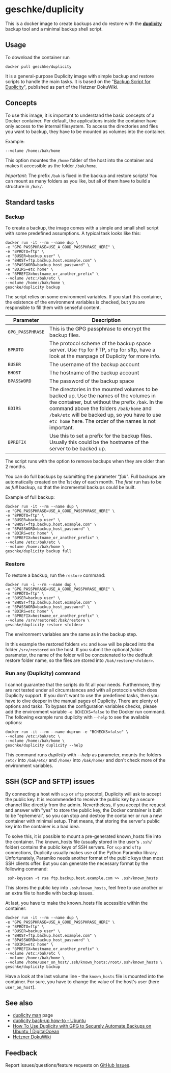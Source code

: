 # geschke/duplicity

This is a docker image to create backups and do restore with the **[duplicity](http://duplicity.nongnu.org/)** backup tool and a minimal backup shell script.

## Usage

To download the container run

    docker pull geschke/duplicity

It is a general-purpose Duplicity image with simple backup and restore scripts to handle the main tasks. It is based on the "[Backup Script for Duplicity](https://wiki.hetzner.de/index.php/Duplicity_Script/en)", published as part of the Hetzner DokuWiki.

## Concepts

To use this image, it is important to understand the basic concepts of a Docker container. Per default, the applications inside the container have only access to the internal filesystem.
To access the directories and files you want to backup, they have to be mounted as volumes into the container.

Example:

    --volume /home:/bak/home

This option mountes the `/home` folder of the host into the container and makes it accessible as the folder `/bak/home`.

*Important*: The prefix `/bak` is fixed in the backup and restore scripts! You can mount as many folders as you like, but all of them have to build a structure in `/bak/`.


## Standard tasks



### Backup

To create a backup, the image comes with a simple and small shell script with some predefined assumptions. A typical task looks like this:

    docker run -it --rm --name dup \
    -e "GPG_PASSPHRASE=USE_A_GOOD_PASSPHRASE_HERE" \
    -e "BPROTO=ftp" \
    -e "BUSER=backup_user" \
    -e "BHOST=ftp.backup.host.example.com" \
    -e "BPASSWORD=backup_host_password" \
    -e "BDIRS=etc home" \
    -e "BPREFIX=hostname_or_another_prefix" \
    --volume /etc:/bak/etc \
    --volume /home:/bak/home \
    geschke/duplicity backup

The script relies on some environment variables. If you start this container, the existence of the environment variables is checked, but you are responsible to fill them with senseful content.

| Parameter | Description |
|-----------|-------------|
| `GPG_PASSPHRASE` | This is the GPG passphrase to encrypt the backup files. |
| `BPROTO` | The protocol scheme of the backup space server. Use `ftp` for FTP, `sftp` for sftp, have a look at the manpage of Duplicity for more info. |
| `BUSER` | The username of the backup account |
| `BHOST` | The hostname of the backup account |
| `BPASSWORD` | The password of the backup space |
| `BDIRS` | The directories in the mounted volumes to be backed up. Use the names of the volumes in the container, but without the prefix `/bak`. In the command above the folders `/bak/home` and `/bak/etc` will be backed up, so you have to use `etc home` here. The order of the names is not important. |
| `BPREFIX` | Use this to set a prefix for the backup files. Usually this could be the hostname of the server to be backed up. |

The script runs with the option to remove backups when they are older than 2 months.

You can do full backups by submitting the parameter *"full"*. Full backups are automatically created on the 1st day of each month. The *first* run has to be as *full* backup, so that the incremental backups could be built.

Example of full backup:

    docker run -it --rm --name dup \
    -e "GPG_PASSPHRASE=USE_A_GOOD_PASSPHRASE_HERE" \
    -e "BPROTO=ftp" \
    -e "BUSER=backup_user" \
    -e "BHOST=ftp.backup.host.example.com" \
    -e "BPASSWORD=backup_host_password" \
    -e "BDIRS=etc home" \
    -e "BPREFIX=hostname_or_another_prefix" \
    --volume /etc:/bak/etc \
    --volume /home:/bak/home \
    geschke/duplicity backup full


### Restore


To restore a backup, run the `restore` command:

    docker run -i --rm --name dup \
    -e "GPG_PASSPHRASE=USE_A_GOOD_PASSPHRASE_HERE" \
    -e "BPROTO=ftp" \
    -e "BUSER=backup_user" \
    -e "BHOST=ftp.backup.host.example.com" \
    -e "BPASSWORD=backup_host_password" \
    -e "BDIRS=etc home" \
    -e "BPREFIX=hostname_or_another_prefix" \
    --volume /srv/restored:/bak/restore \
    geschke/duplicity restore <folder>

The environment variables are the same as in the backup step.

In this example the restored folders `etc` and `home` will be placed into the folder `/srv/restored` on the host.
If you submit the optional *folder* parameter, the name of the folder will be concatenated to the dedfault restore folder name, so the files are stored into `/bak/restore/<folder>`.



### Run any (Duplicity) command

I cannot guarantee that the scripts do fit all your needs. Furthermore, they are not tested under all circumstances and with all protocols which does Duplicity support.
If you don't want to use the predefined tasks, then you have to dive deeper in the manual pages of Duplicity. There are plenty of options and tasks. To bypass the configuration variables checks, please add the environment variable `-e BCHECKS=false` to the Docker run command. The following example runs duplicity with `--help` to see the available options:

    docker run -it --rm --name duprun -e "BCHECKS=false" \
    --volume /etc:/bak/etc \
    --volume /home:/bak/home \
    geschke/duplicity duplicity --help

This command runs *duplicity* with *--help* as parameter, mounts the folders `/etc/` into `/bak/etc/` and `/home/` into `/bak/home/` and don't check more of the environment variables.


## SSH (SCP and SFTP) issues

By connecting a host with `scp` or `sftp` procotol, Duplicity will ask to accept the public key. It is recommended to receive the public key by a secure channel like directly from the admin. Nevertheless, if you accept the request and answer with "yes" to store the public key, the Docker container is built to be "ephemeral", so you can stop and destroy the container or run a new container with minimal setup. That means, that storing the server's public key into the container is a bad idea. 

To solve this, it is possible to mount a pre-generated known_hosts file into the container. The known_hosts file (usually stored in the user's `.ssh/` folder) contains the public keys of SSH servers. 
For `scp` and `sftp` connections, Duplicity usually makes use of the Python Paramiko library. Unfortunately, Paramiko needs another format of the public keys than most SSH clients offer. But you can generate the necessary format by the following command:

     ssh-keyscan -t rsa ftp.backup.host.example.com >> .ssh/known_hosts

This stores the public key into `.ssh/known_hosts`, feel free to use another or an extra file to handle with backup issues. 

At last, you have to make the known_hosts file accessible within the container:

    docker run -it --rm --name dup \
    -e "GPG_PASSPHRASE=USE_A_GOOD_PASSPHRASE_HERE" \
    -e "BPROTO=ftp" \
    -e "BUSER=backup_user" \
    -e "BHOST=ftp.backup.host.example.com" \
    -e "BPASSWORD=backup_host_password" \
    -e "BDIRS=etc home" \
    -e "BPREFIX=hostname_or_another_prefix" \
    --volume /etc:/bak/etc \
    --volume /home:/bak/home \
    --volume /home/user_on_host/.ssh/known_hosts:/root/.ssh/known_hosts \
    geschke/duplicity backup


Have a look at the last volume line - the `known_hosts` file is mounted into the container. For sure, you have to change the value of the host's user (here `user_on_host`).  


## See also

  * [duplicity man](http://duplicity.nongnu.org/duplicity.1.html) page
  * [duplicity back-up how-to - Ubuntu](https://help.ubuntu.com/community/DuplicityBackupHowto)
  * [How To Use Duplicity with GPG to Securely Automate Backups on Ubuntu | DigitalOcean](https://www.digitalocean.com/community/tutorials/how-to-use-duplicity-with-gpg-to-securely-automate-backups-on-ubuntu)
  * [Hetzner DokuWiki](https://wiki.hetzner.de/index.php/Hauptseite/en)


## Feedback

Report issues/questions/feature requests on [GitHub Issues](https://github.com/geschke/docker-duplicity/issues).